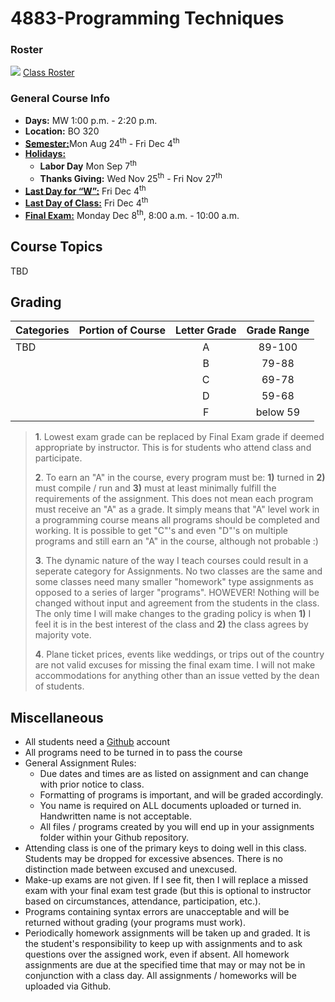 # 4883-Programming Techniques

### Roster
![](https://d3vv6lp55qjaqc.cloudfront.net/items/220B0V0H3c041K2p251Z/google-sheets-16.png?X-CloudApp-Visitor-Id=1094421) [Class Roster](https://docs.google.com/spreadsheets/d/155u4_K7cbNucB8J7AQw6BgOwFlDeoufvSHQF3afysMQ/edit?usp=sharing)


### General Course Info
- __Days:__ MW 1:00 p.m. - 2:20 p.m. 
- __Location:__ BO 320
- [__Semester:__](https://msutexas.edu/registrar/_assets/files/pdfs/acadcal2021.pdf)Mon Aug 24<sup>th</sup> - Fri Dec 4<sup>th</sup>
- [__Holidays:__](https://msutexas.edu/registrar/_assets/files/pdfs/acadcal2021.pdf)
  - __Labor Day__ Mon Sep 7<sup>th</sup>
  - __Thanks Giving:__ Wed Nov 25<sup>th</sup> - Fri Nov 27<sup>th</sup> 
- [__Last Day for “W”:__](https://msutexas.edu/registrar/_assets/files/pdfs/acadcal2021.pdf) Fri Dec 4<sup>th</sup>
- [__Last Day of Class:__](https://msutexas.edu/registrar/_assets/files/pdfs/acadcal2021.pdf) Fri Dec 4<sup>th</sup>
- [__Final Exam:__](https://msutexas.edu/registrar/_assets/files/pdfs/spring20finals.pdf) Monday Dec 8<sup>th</sup>, 8:00 a.m. - 10:00 a.m.

## Course Topics

TBD

## Grading

| Categories | Portion of Course | Letter Grade | Grade Range |
| :--------- | :---------------: | :----------: | :---------: |
|   TBD         |                |      A       |   89-100    |
|            |                |      B       |    79-88    |
|            |                |      C       |    69-78    |
|            |                |      D       |    59-68    |
|            |                   |      F       |  below 59   |


>**1**. Lowest exam grade can be replaced by Final Exam grade if deemed appropriate by instructor. This is for students who attend class and participate.
>
>**2**. To earn an "A" in the course, every program must be: **1)** turned in **2)** must compile / run and **3)** must at least minimally fulfill the requirements of the assignment. This does not mean each program must receive an "A" as a grade. It simply means that "A" level work in a programming course means all programs should be completed and working. It is possible to get "C"'s and even "D"'s on multiple programs and still earn an "A" in the course, although not probable :) 
>
>**3**. The dynamic nature of the way I teach courses could result in a seperate category for Assignments. No two classes are the same and some classes need many smaller "homework" type assignments as opposed to a series of larger "programs". HOWEVER! Nothing will be changed without input and agreement from the students in the class. The only time I will make changes to the grading policy is when **1)** I feel it is in the best interest of the class and **2)** the class agrees by majority vote. 
>
>**4**. Plane ticket prices, events like weddings, or trips out of the country are not valid excuses for missing the final exam time. I will not make accommodations for anything other than an issue vetted by the dean of students. 


## Miscellaneous

- All students need a [Github](http://github.com) account
- All programs need to be turned in to pass the course
- General Assignment Rules:
    - Due dates and times are as listed on assignment and can change with prior notice to class.
    - Formatting of programs is important, and will be graded accordingly. 
    - You name is required on ALL documents uploaded or turned in. Handwritten name is not acceptable.
    - All files / programs created by you will end up in your assignments folder within your Github repository. 
- Attending class is one of the primary keys to doing well in this class. Students may be dropped for excessive absences. There is no distinction made between excused and unexcused.
- Make-up exams are not given. If I see fit, then I will replace a missed exam with your final exam test grade (but this is optional to instructor based on circumstances, attendance, participation, etc.).
- Programs containing syntax errors are unacceptable and will be returned without grading (your programs must work).
- Periodically homework assignments will be taken up and graded. It is the student's responsibility to keep up with assignments and to ask questions over the assigned work, even if absent. All homework assignments are due at the specified time that may or may not be in conjunction with a class day. All assignments / homeworks will be uploaded via Github.

